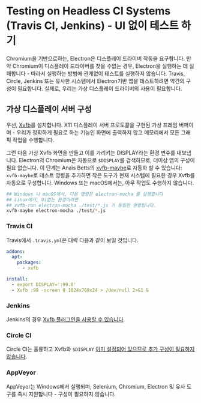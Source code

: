 # Testing on Headless CI Systems (Travis CI, Jenkins) - UI 없이 테스트 하기

Chromium을 기반으로하는, Electron은 디스플레이 드라이버 작동을 요구합니다. 만약 Chromium이 디스플레이 드라이버를 찾을 수없는 경우, Electron을 실행하는 데 실패합니다 - 따라서 실행하는 방법에 관계없이 테스트를 실행하지 않습니다. Travis, Circle, Jenkins 또는 유사한 시스템에서 Electron기반 앱을 테스트하려면 약간의 구성이 필요합니다. 실제로, 우리는 가상 디스플레이 드라이버의 사용이 필요합니다.

## 가상 디스플레이 서버 구성

우선, [Xvfb](https://en.wikipedia.org/wiki/Xvfb)를 설치합니다. X11 디스플레이 서버 프로토콜을 구현된 가상 프레임 버퍼이며 - 우리가 정확하게 필요로 하는 기능인 화면에 출력하지 않고 메모리에서 모든 그래픽 작업을 수행합니다.

그런 다음 가상 Xvfb 화면을 만들고 이를 가리키는 DISPLAY라는 환경 변수를 내보냅니다. Electron의 Chromium은 자동으로 `$DISPLAY`를 검색하므로, 더이상 앱의 구성이 필요 없습니다. 이 단계는 Anaïs Betts의 [xvfb-maybe](https://github.com/anaisbetts/xvfb-maybe)로 자동화 할 수 있습니다: `xvfb-maybe`로 테스트 명령을 추가하면 작은 도구가 현재 시스템에 필요한 경우 Xvfb를 자동으로 구성합니다. Windows 또는 macOS에서는, 아무 작업도 수행하지 않습니다.

```sh
## Windows 나 macOS에서, 다음 명령은 electron-mocha 를 실행합니다
## Linux에서, Ui없는 환경이라면
## xvfb-run electron-mocha ./test/*.js 가 동일한 명령입니다.
xvfb-maybe electron-mocha ./test/*.js
```

### Travis CI

Travis에서 `.travis.yml`은 대략 다음과 같이 보일 것입니다.

```yml
addons:
  apt:
    packages:
      - xvfb

install:
  - export DISPLAY=':99.0'
  - Xvfb :99 -screen 0 1024x768x24 > /dev/null 2>&1 &
```

### Jenkins

Jenkins의 경우 [Xvfb 플러그인을 사용할 수 있습니다](https://wiki.jenkins-ci.org/display/JENKINS/Xvfb+Plugin).

### Circle CI

Circle CI는 훌륭하고 Xvfb와 `$DISPLAY` [이미 설정되어 있으므로 추가 구성이 필요하지 않습니다](https://circleci.com/docs/environment#browsers).

### AppVeyor

AppVeyor는 Windows에서 실행되며, Selenium, Chromium, Electron 및 유사 도구를 즉시 지원합니다 - 구성이 필요하지 않습니다.
